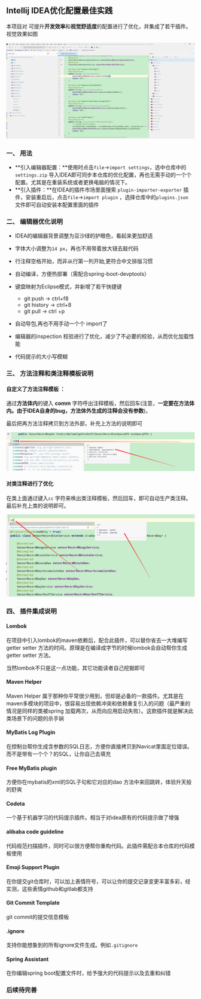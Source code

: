## Intellij IDEA优化配置最佳实践



 本项目对 可提升**开发效率**和**视觉舒适度**的配置进行了优化，并集成了若干插件。视觉效果如图



![](https://raw.githubusercontent.com/msh01/PicGo/master/20200225235330.png)

### 一、 用法

- **引入编辑器配置：**使用时点击`file`→`import settings`，选中仓库中的 `settings.zip`  导入IDEA即可同步本仓库的优化配置，再也无需手动的一个个配置。尤其是在重装系统或者更换电脑的情况下。
- **引入插件：**在IDEA的插件市场里面搜索 `plugin-importer-exporter` 插件，安装重启后，点击`file`→`import plugin` ，选择仓库中的`plugins.json`  文件即可自动安装本配置里面的插件



 ### 二、  编辑器优化说明

-  IDEA的编辑器背景调整为豆沙绿的护眼色，看起来更加舒适

 - 字体大小调整为`14 px`，再也不用带着放大镜去敲代码
 - 行注释空格开始，而非从行第一列开始,更符合中文排版习惯
 - 自动编译，方便热部署（需配合spring-boot-devptools）
 - 键盘映射为Eclipse模式，并新增了若干快捷键
    - git push     → ctrl+f8
    - git history   →  ctrl+8
    - git pull       →  ctrl +p 
 - 自动导包,再也不用手动一个个 import了
 - 编辑器的inspection 校验进行了优化，减少了不必要的校验，从而优化加载性能
 - 代码提示的大小写模糊



### 三、 方法注释和类注释模板说明



#### 自定义了方法注释模板 ：

通过**方法体内**的键入 **comm** 字符呼出注释模板，然后回车(注意，**一定要在方法体内。由于IDEA自身的bug，方法体外生成的注释会没有参数**)。

最后把再方法注释拷贝到方法外部，补充上方法的说明即可

![](https://raw.githubusercontent.com/msh01/PicGo/master/20200226000344.png)



#### 对类注释进行了优化

在类上面通过键入`cc` 字符来唤出类注释模板，然后回车，即可自动生产类注释。最后补充上类的说明即可。

![](https://raw.githubusercontent.com/msh01/PicGo/master/20200226001020.png)

### 四、 插件集成说明



#### Lombok

在项目中引入lombok的maven依赖后，配合此插件，可以替你省去一大堆编写getter  setter 方法的时间。原理是在编译成字节的时候lombok会自动帮你生成getter  setter 方法。

当然lombok不只是这一点功能，其它功能读者自己挖掘即可

#### Maven Helper

Maven Helper 属于那种你平常很少用到，但却是必备的一款插件。尤其是在maven多模块的项目中，很容易出现依赖冲突和依赖重复引入的问题（最严重的情况是同样的类被spring 加载两次，从而向应用启动失败）。这款插件就是解决此类场景下的问题的杀手锏



#### MyBatis Log Plugin

在控制台帮你生成含参数的SQL日志，方便你直接拷贝到Navicat里面定位错误。而不是带有一个个？的SQL，让你自己去填充



#### Free MyBatis plugin

方便你在mybatis的xml的SQL子句和它对应的dao 方法中来回跳转，体验升天般的舒爽



#### Codota

一个基于机器学习的代码提示插件。相当于对idea原有的代码提示做了增强

#### alibaba code guideline

代码规范扫描插件，同时可以很方便帮你重构代码。此插件需配合本仓库的代码模板使用

#### Emoji Support Plugin

在你提交git仓库时，可以加上表情符号，可以让你的提交记录变更丰富多彩，经实测，这些表情github和gitlab都支持

#### Git Commit Template

git commit的提交信息模板



#### .ignore

支持你能想象到的所有ignore文件生成。例如`.gitignore`

#### Spring Assistant

在你编辑spring boot配置文件时，给予强大的代码提示以及去重和纠错

 ####  

 ###  

 

### 后续待完善 